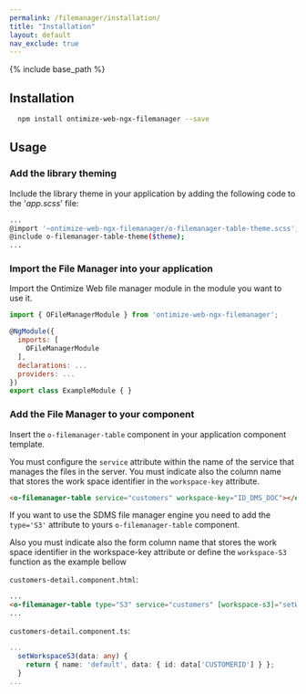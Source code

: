 ```yaml
---
permalink: /filemanager/installation/
title: "Installation"
layout: default
nav_exclude: true
---
```


{% include base_path %}

## Installation

```bash
  npm install ontimize-web-ngx-filemanager --save
```

## Usage

### Add the library theming
Include the library theme in your application by adding the following code to the '*app.scss*' file:

```bash
...
@import '~ontimize-web-ngx-filemanager/o-filemanager-table-theme.scss';
@include o-filemanager-table-theme($theme);
...
```

### Import the File Manager into your application

Import the Ontimize Web file manager module in the module you want to use it.

```javascript
import { OFileManagerModule } from 'ontimize-web-ngx-filemanager';

@NgModule({
  imports: [
    OFileManagerModule
  ],
  declarations: ...
  providers: ...
})
export class ExampleModule { }
```

### Add the File Manager to your component

Insert the `o-filemanager-table` component in your application component template.

You must configure the `service` attribute within the name of the service that manages the files in the server. You must indicate also the column name that stores the work space identifier in the `workspace-key` attribute.

```html
<o-filemanager-table service="customers" workspace-key="ID_DMS_DOC"></o-filemanager-table>
```

If you want to use the SDMS file manager engine you need to add the `type='S3'` attribute to yours `o-filemanager-table` component.

Also you must indicate also the form column name that stores the work space identifier in the workspace-key attribute or define the `workspace-S3` function as the example bellow

`customers-detail.component.html`:
```html
...
<o-filemanager-table type="S3" service="customers" [workspace-s3]="setWorkspaceS3"></o-filemanager-table>
...
```

`customers-detail.component.ts`:
```typescript
...
  setWorkspaceS3(data: any) {
    return { name: 'default', data: { id: data['CUSTOMERID'] } };
  }
...
```
